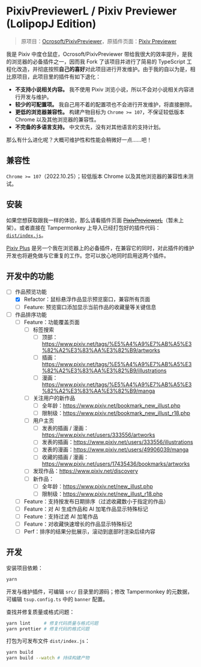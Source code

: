# PixivPreviewerL / Pixiv Previewer (LolipopJ Edition)

> 原项目：[Ocrosoft/PixivPreviewer](https://github.com/Ocrosoft/PixivPreviewer)，原插件页面：[Pixiv Previewer](https://greasyfork.org/zh-CN/scripts/30766)

我是 Pixiv 中度仓鼠症，Ocrosoft/PixivPreviewer 带给我很大的效率提升，是我的浏览器的必备插件之一，因而我 Fork 了该项目并进行了简易的 TypeScript 工程化改造，并彻底按照**自己的喜好**对此项目进行开发维护。由于我的自以为是，相比原项目，此项目里的插件有如下退化：

- **不支持小说相关内容。** 我不使用 Pixiv 浏览小说，所以不会对小说相关内容进行开发与维护。
- **较少的可配置项。** 我自己用不着的配置项也不会进行开发维护，将直接删除。
- **更低的浏览器兼容性。** 构建产物目标为 `Chrome >= 107`，不保证较低版本 Chrome 以及其他浏览器的兼容性。
- **不完备的多语言支持。** 中文优先，没有对其他语言的支持计划。

那么有什么进化呢？大概可维护性和性能会稍微好一点……吧！

## 兼容性

`Chrome >= 107`（2022.10.25）；较低版本 Chrome 以及其他浏览器的兼容性未测试。

## 安装

如果您想获取跟我一样的体验，那么请看插件页面 ~~[PixivPreviewerL](https://greasyfork.org/zh-CN/scripts/)~~（暂未上架）。或者直接在 Tampermonkey 上导入已经打包好的插件代码：[`dist/index.js`](./dist/index.js)。

[Pixiv Plus](https://greasyfork.org/en/scripts/34153) 是另一个我在浏览器上的必备插件，在兼容它的同时，对此插件的维护开发也将避免做与它重复的工作。您可以放心地同时启用这两个插件。

## 开发中的功能

- [ ] 作品预览功能
  - [x] Refactor：鼠标悬浮作品显示预览窗口，兼容所有页面
  - [ ] Feature: 预览窗口添加显示当前作品的收藏量等关键信息
- [ ] 作品排序功能
  - [ ] Feature：功能覆盖页面
    - [ ] 标签搜索
      - [ ] 顶部：<https://www.pixiv.net/tags/%E5%A4%A9%E7%AB%A5%E3%82%A2%E3%83%AA%E3%82%B9/artworks>
      - [ ] 插画：<https://www.pixiv.net/tags/%E5%A4%A9%E7%AB%A5%E3%82%A2%E3%83%AA%E3%82%B9/illustrations>
      - [ ] 漫画：<https://www.pixiv.net/tags/%E5%A4%A9%E7%AB%A5%E3%82%A2%E3%83%AA%E3%82%B9/manga>
    - [ ] 关注用户的新作品
      - [ ] 全年龄：<https://www.pixiv.net/bookmark_new_illust.php>
      - [ ] 限制级：<https://www.pixiv.net/bookmark_new_illust_r18.php>
    - [ ] 用户主页
      - [ ] 发表的插画 / 漫画：<https://www.pixiv.net/users/333556/artworks>
      - [ ] 发表的插画：<https://www.pixiv.net/users/333556/illustrations>
      - [ ] 发表的漫画：<https://www.pixiv.net/users/49906039/manga>
      - [ ] 收藏的插画 / 漫画：<https://www.pixiv.net/users/17435436/bookmarks/artworks>
    - [ ] 发现作品：<https://www.pixiv.net/discovery>
    - [ ] 新作品：
      - [ ] 全年龄：<https://www.pixiv.net/new_illust.php>
      - [ ] 限制级：<https://www.pixiv.net/new_illust_r18.php>
  - [ ] Feature：支持按发布日期排序（过滤收藏数小于指定的作品）
  - [ ] Feature：对 AI 生成作品和 AI 加笔作品显示特殊标记
  - [ ] Feature：支持过滤 AI 加笔作品
  - [ ] Feature：对收藏快速增长的作品显示特殊标记
  - [ ] Perf：排序的结果分批展示，滚动到底部时渲染后续内容

## 开发

安装项目依赖：

```bash
yarn
```

开发与维护插件，可编辑 `src/` 目录里的源码；修改 Tampermonkey 的元数据，可编辑 `tsup.config.ts` 中的 `banner` 配置。

查找并修复质量或格式问题：

```bash
yarn lint     # 修复代码质量与格式问题
yarn prettier # 修复代码的格式问题
```

打包为可发布文件 `dist/index.js`：

```bash
yarn build
yarn build --watch # 持续构建产物
```
